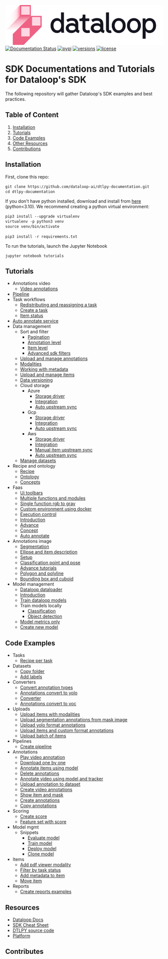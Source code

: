 ![LOGO](assets/site/logo.svg)
[![Documentation Status](https://readthedocs.org/projects/dtlpy/badge/?version=latest)](https://sdk-docs.dataloop.ai/en/latest/?badge=latest)
[![pypi](https://img.shields.io/pypi/v/dtlpy.svg)](https://pypi.org/project/dtlpy/)
[![versions](https://img.shields.io/pypi/pyversions/dtlpy.svg)](https://github.com/dataloop-ai/dtlpy)
[![license](https://img.shields.io/github/license/dataloop-ai/dtlpy-documentation.svg)](https://github.com/dataloop-ai/dtlpy-documentation/blob/master/LICENSE)

# SDK Documentations and Tutorials for Dataloop's SDK

The following repository will gather Dataloop's SDK examples and best practices.

## Table of Content

1. [Installation](#installation)
1. [Tutorials](#tutorials)
1. [Code Examples](#code-examples)
1. [Other Resources](#resources)
1. [Contributions](#contributes)

## Installation

First, clone this repo:

```
git clone https://github.com/dataloop-ai/dtlpy-documentation.git
cd dtlpy-documentation
```

If you don't have python installed, download and install from [here](https://www.python.org/downloads/) (python<3.10).
We recommend creating a python virtual environment:

```
pip3 install --upgrade virtualenv
virtualenv -p python3 venv
source venv/bin/activate

pip3 install -r requirements.txt
```

To run the tutorials, launch the Jupyter Notebook

```
jupyter notebook tutorials
```

## Tutorials

* Annotations video
  *  [Video annotations](tutorials/annotations_video/video_annotations/chapter.ipynb)
*  [Pipeline](tutorials/pipeline/chapter.ipynb)
* Task workflows
  *  [Redistributing and reassigning a task](tutorials/task_workflows/redistributing_and_reassigning_a_task/chapter.ipynb)
  *  [Create a task](tutorials/task_workflows/create_a_task/chapter.ipynb)
  *  [Item status](tutorials/task_workflows/item_status/chapter.ipynb)
*  [Auto annotate service](tutorials/auto_annotate_service/chapter.ipynb)
* Data management
  * Sort and filter
    *  [Pagination](tutorials/data_management/sort_and_filter/pagination/chapter.ipynb)
    *  [Annotation level](tutorials/data_management/sort_and_filter/annotation_level/chapter.ipynb)
    *  [Item level](tutorials/data_management/sort_and_filter/item_level/chapter.ipynb)
    *  [Advanced sdk filters](tutorials/data_management/sort_and_filter/advanced_sdk_filters/chapter.ipynb)
  *  [Upload and manage annotations](tutorials/data_management/upload_and_manage_annotations/chapter.ipynb)
  *  [Modalities](tutorials/data_management/modalities/chapter.ipynb)
  *  [Working with metadata](tutorials/data_management/working_with_metadata/chapter.ipynb)
  *  [Upload and manage items](tutorials/data_management/upload_and_manage_items/chapter.ipynb)
  *  [Data versioning](tutorials/data_management/data_versioning/chapter.ipynb)
  * Cloud storage
    * Azure
      *  [Storage driver](tutorials/data_management/cloud_storage/azure/storage_driver/chapter.ipynb)
      *  [Integration](tutorials/data_management/cloud_storage/azure/integration/chapter.ipynb)
      *  [Auto upstream sync](tutorials/data_management/cloud_storage/azure/auto_upstream_sync/chapter.ipynb)
    * Gcp
      *  [Storage driver](tutorials/data_management/cloud_storage/gcp/storage_driver/chapter.ipynb)
      *  [Integration](tutorials/data_management/cloud_storage/gcp/integration/chapter.ipynb)
      *  [Auto upstream sync](tutorials/data_management/cloud_storage/gcp/auto_upstream_sync/chapter.ipynb)
    * Aws
      *  [Storage driver](tutorials/data_management/cloud_storage/aws/storage_driver/chapter.ipynb)
      *  [Integration](tutorials/data_management/cloud_storage/aws/integration/chapter.ipynb)
      *  [Manual item upstream sync](tutorials/data_management/cloud_storage/aws/manual_item_upstream_sync/chapter.ipynb)
      *  [Auto upstream sync](tutorials/data_management/cloud_storage/aws/auto_upstream_sync/chapter.ipynb)
  *  [Manage datasets](tutorials/data_management/manage_datasets/chapter.ipynb)
* Recipe and ontology
  *  [Recipe](tutorials/recipe_and_ontology/recipe/chapter.ipynb)
  *  [Ontology](tutorials/recipe_and_ontology/ontology/chapter.ipynb)
  *  [Concepts](tutorials/recipe_and_ontology/concepts/chapter.ipynb)
* Faas
  *  [Ui toolbars](tutorials/faas/ui_toolbars/chapter.ipynb)
  *  [Multiple functions and modules](tutorials/faas/multiple_functions_and_modules/chapter.ipynb)
  *  [Single function rgb to gray](tutorials/faas/single_function_rgb_to_gray/chapter.ipynb)
  *  [Custom environment using docker](tutorials/faas/custom_environment_using_docker/chapter.ipynb)
  *  [Execution control](tutorials/faas/execution_control/chapter.ipynb)
  *  [Introduction](tutorials/faas/introduction/chapter.ipynb)
  *  [Advance](tutorials/faas/advance/chapter.ipynb)
  *  [Concept](tutorials/faas/concept/chapter.ipynb)
  *  [Auto annotate](tutorials/faas/auto_annotate/chapter.ipynb)
* Annotations image
  *  [Segmentation](tutorials/annotations_image/segmentation/chapter.ipynb)
  *  [Ellipse and item description](tutorials/annotations_image/ellipse_and_item_description/chapter.ipynb)
  *  [Setup](tutorials/annotations_image/setup/chapter.ipynb)
  *  [Classification point and pose](tutorials/annotations_image/classification_point_and_pose/chapter.ipynb)
  *  [Advance tutorials](tutorials/annotations_image/advance_tutorials/chapter.ipynb)
  *  [Polygon and polyline](tutorials/annotations_image/polygon_and_polyline/chapter.ipynb)
  *  [Bounding box and cuboid](tutorials/annotations_image/bounding_box_and_cuboid/chapter.ipynb)
* Model management
  *  [Dataloop dataloader](tutorials/model_management/dataloop_dataloader/chapter.ipynb)
  *  [Introduction](tutorials/model_management/introduction/chapter.ipynb)
  *  [Train dataloop models](tutorials/model_management/train_dataloop_models/chapter.ipynb)
  * Train models locally
    *  [Classification](tutorials/model_management/train_models_locally/classification/chapter.ipynb)
    *  [Object detection](tutorials/model_management/train_models_locally/object_detection/chapter.ipynb)
  *  [Model metrics only](tutorials/model_management/model_metrics_only/chapter.ipynb)
  *  [Create new model](tutorials/model_management/create_new_model/chapter.ipynb)

## Code Examples

* Tasks
  *  [Recipe per task](examples/tasks/recipe_per_task.py)
* Datasets
  *  [Copy folder](examples/datasets/copy_folder.py)
  *  [Add labels](examples/datasets/add_labels.py)
* Converters
  *  [Convert annotation types](examples/converters/convert_annotation_types.py)
  *  [Annotations convert to yolo](examples/converters/annotations_convert_to_yolo.py)
  *  [Converter](examples/converters/converter.py)
  *  [Annotations convert to voc](examples/converters/annotations_convert_to_voc.py)
* Uploads
  *  [Upload items with modalities](examples/uploads/upload_items_with_modalities.py)
  *  [Upload segmentation annotations from mask image](examples/uploads/upload_segmentation_annotations_from_mask_image.py)
  *  [Upload yolo format annotations](examples/uploads/upload_yolo_format_annotations.py)
  *  [Upload items and custom format annotations](examples/uploads/upload_items_and_custom_format_annotations.py)
  *  [Upload batch of items](examples/uploads/upload_batch_of_items.py)
* Pipelines
  *  [Create pipeline](examples/pipelines/create_pipeline.py)
* Annotations
  *  [Play video annotation](examples/annotations/play_video_annotation.py)
  *  [Download one by one](examples/annotations/download_one_by_one.py)
  *  [Annotate items using model](examples/annotations/annotate_items_using_model.py)
  *  [Delete annotations](examples/annotations/delete_annotations.py)
  *  [Annotate video using model and tracker](examples/annotations/annotate_video_using_model_and_tracker.py)
  *  [Upload annotation to dataset](examples/annotations/upload_annotation_to_dataset.py)
  *  [Create video annotations](examples/annotations/create_video_annotations.py)
  *  [Show item and mask](examples/annotations/show_item_and_mask.py)
  *  [Create annotations](examples/annotations/create_annotations.py)
  *  [Copy annotations](examples/annotations/copy_annotations.py)
* Scoring
  *  [Create score](examples/scoring/create_score.py)
  *  [Feature set with score](examples/scoring/feature_set_with_score.py)
* Model mgmt
  * Snippets
    *  [Evaluate model](examples/model_mgmt/snippets/evaluate_model.py)
    *  [Train model](examples/model_mgmt/snippets/train_model.py)
    *  [Deploy model](examples/model_mgmt/snippets/deploy_model.py)
    *  [Clone model](examples/model_mgmt/snippets/clone_model.py)
* Items
  *  [Add pdf viewer modality](examples/items/add_pdf_viewer_modality.py)
  *  [Filter by task status](examples/items/filter_by_task_status.py)
  *  [Add metadata to item](examples/items/add_metadata_to_item.py)
  *  [Move item](examples/items/move_item.py)
* Reports
  *  [Create reports examples](examples/reports/create_reports_examples.py)

## Resources

* [Dataloop Docs](https://dataloop.ai/docs)
* [SDK Cheat Sheet](https://dataloop.ai/docs/sdk-cheatsheet?highlight=cheat)
* [DTLPY source code](https://github.com/dataloop-ai/dtlpy)
* [Platform](https://console.dataloop.ai/)

## Contributes

